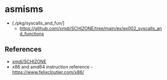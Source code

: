 # asmisms

<!-- # echo $?		# see exit code -->
<!-- # vim * -p -->

- [./pkg/syscalls_and_fun/]
  - <https://github.com/xmdi/SCHIZONE/tree/main/ex/ex002_syscalls_and_functions>

## References

- [xmdi/SCHIZONE](https://github.com/xmdi/SCHIZONE/tree/main)
- x86 and amd64 instruction reference - https://www.felixcloutier.com/x86/
